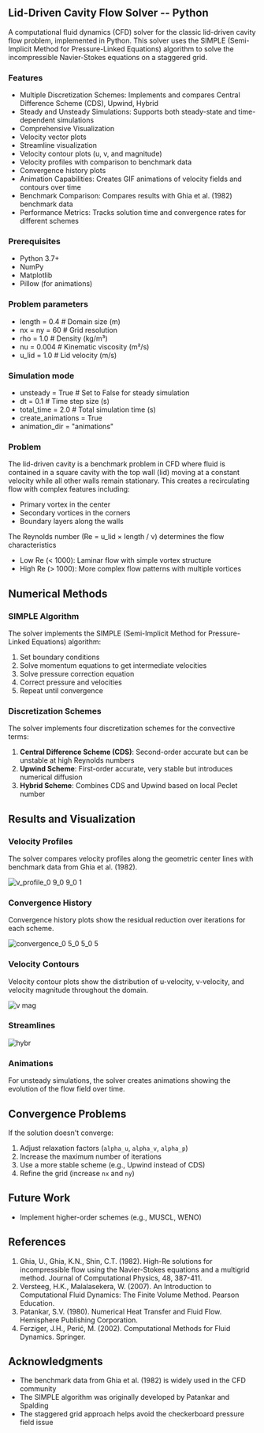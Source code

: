 ## Lid-Driven Cavity Flow Solver -- Python

A computational fluid dynamics (CFD) solver for the classic lid-driven cavity flow problem, implemented in Python. This solver uses the SIMPLE (Semi-Implicit Method for Pressure-Linked Equations) algorithm to solve the incompressible Navier-Stokes equations on a staggered grid.

### Features

- Multiple Discretization Schemes: Implements and compares Central Difference Scheme (CDS), Upwind, Hybrid
- Steady and Unsteady Simulations: Supports both steady-state and time-dependent simulations
- Comprehensive Visualization
- Velocity vector plots
- Streamline visualization
- Velocity contour plots (u, v, and magnitude)
- Velocity profiles with comparison to benchmark data
- Convergence history plots
- Animation Capabilities: Creates GIF animations of velocity fields and contours over time
- Benchmark Comparison: Compares results with Ghia et al. (1982) benchmark data
- Performance Metrics: Tracks solution time and convergence rates for different schemes

### Prerequisites
- Python 3.7+
- NumPy
- Matplotlib
- Pillow (for animations)

### Problem parameters
- length = 0.4  # Domain size (m)
- nx = ny = 60  # Grid resolution
- rho = 1.0     # Density (kg/m³)
- nu = 0.004    # Kinematic viscosity (m²/s)
- u_lid = 1.0   # Lid velocity (m/s)

### Simulation mode
- unsteady = True  # Set to False for steady simulation
- dt = 0.1         # Time step size (s)
- total_time = 2.0 # Total simulation time (s)
- create_animations = True
- animation_dir = "animations"

### Problem
The lid-driven cavity is a benchmark problem in CFD where fluid is contained in a square cavity with the top wall (lid) moving at a constant velocity while all other walls remain stationary. This creates a recirculating flow with complex features including:

- Primary vortex in the center
- Secondary vortices in the corners
- Boundary layers along the walls

The Reynolds number (Re = u_lid × length / ν) determines the flow characteristics

- Low Re (< 1000): Laminar flow with simple vortex structure
- High Re (> 1000): More complex flow patterns with multiple vortices


## Numerical Methods

### SIMPLE Algorithm

The solver implements the SIMPLE (Semi-Implicit Method for Pressure-Linked Equations) algorithm:

1. Set boundary conditions
2. Solve momentum equations to get intermediate velocities
3. Solve pressure correction equation
4. Correct pressure and velocities
5. Repeat until convergence


### Discretization Schemes

The solver implements four discretization schemes for the convective terms:

1. **Central Difference Scheme (CDS)**: Second-order accurate but can be unstable at high Reynolds numbers
2. **Upwind Scheme**: First-order accurate, very stable but introduces numerical diffusion
3. **Hybrid Scheme**: Combines CDS and Upwind based on local Peclet number


## Results and Visualization

### Velocity Profiles

The solver compares velocity profiles along the geometric center lines with benchmark data from Ghia et al. (1982).

![v_profile_0 9_0 9_0 1](https://github.com/user-attachments/assets/f14af1c0-39d8-490a-8609-dbde4ab5a81e)


### Convergence History

Convergence history plots show the residual reduction over iterations for each scheme.

![convergence_0 5_0 5_0 5](https://github.com/user-attachments/assets/c39e8e01-84f6-4ff3-ae80-1f07a93df4c4)


### Velocity Contours

Velocity contour plots show the distribution of u-velocity, v-velocity, and velocity magnitude throughout the domain.

![v mag](https://github.com/user-attachments/assets/54887676-6ac9-4c11-b0e0-c3c1de4bfc84)

### Streamlines

![hybr](https://github.com/user-attachments/assets/4b7e0e7b-0a09-4641-9313-ef7b46d64cd5)


### Animations

For unsteady simulations, the solver creates animations showing the evolution of the flow field over time.

## Convergence Problems

If the solution doesn't converge:

1. Adjust relaxation factors (`alpha_u`, `alpha_v`, `alpha_p`)
2. Increase the maximum number of iterations
3. Use a more stable scheme (e.g., Upwind instead of CDS)
4. Refine the grid (increase `nx` and `ny`)


## Future Work

- Implement higher-order schemes (e.g., MUSCL, WENO)

## References

1. Ghia, U., Ghia, K.N., Shin, C.T. (1982). High-Re solutions for incompressible flow using the Navier-Stokes equations and a multigrid method. Journal of Computational Physics, 48, 387-411.
2. Versteeg, H.K., Malalasekera, W. (2007). An Introduction to Computational Fluid Dynamics: The Finite Volume Method. Pearson Education.
3. Patankar, S.V. (1980). Numerical Heat Transfer and Fluid Flow. Hemisphere Publishing Corporation.
4. Ferziger, J.H., Perić, M. (2002). Computational Methods for Fluid Dynamics. Springer.

## Acknowledgments

- The benchmark data from Ghia et al. (1982) is widely used in the CFD community
- The SIMPLE algorithm was originally developed by Patankar and Spalding
- The staggered grid approach helps avoid the checkerboard pressure field issue
